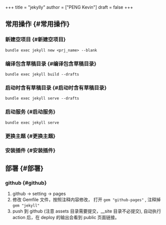 +++
title = "jekylly"
author = ["PENG Kevin"]
draft = false
+++

## 常用操作 {#常用操作}


### 新建空项目 {#新建空项目}

`bundle exec jekyll new <prj_name> --blank`


### 编译包含草稿目录 {#编译包含草稿目录}

`bundle exec jekyll build --drafts`


### 启动时含有草稿目录 {#启动时含有草稿目录}

`bundle exec jekyll serve --drafts`


### 启动服务 {#启动服务}

`bundle exec jekyll serve`


### 更换主题 {#更换主题}


### 安装插件 {#安装插件}


## 部署 {#部署}


### github {#github}

1.  github -&gt; setting -&gt; pages
2.  修改 Gemfile 文件，按照注释内容修改，
    打开 `gem "github-pages"` ,
    注释掉 `gem "jekyll"`
3.  push 到 github (注意 assets 目录需要提交，\__site 目录不必提交), 自动执行 action 后，在
    deploy 的输出会看到 public 页面链接。
